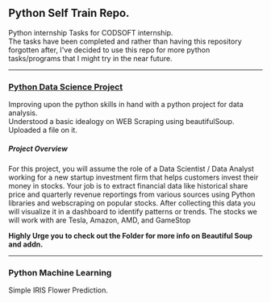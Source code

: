 ## Python Self Train Repo.  
Python internship Tasks for CODSOFT internship.  
The tasks have been completed and rather than having this repository forgotten after, I've decided to use this repo for more python tasks/programs that I might try in the near future.    

<hr>  


### [Python Data Science Project](https://www.coursera.org/learn/python-project-for-data-science/home/welcome)
Improving upon the python skills in hand with a python project for data analysis.  
Understood a basic idealogy on WEB Scraping using beautifulSoup.  
Uploaded a file on it.  
##### Project Overview
For this project, you will assume the role of a Data Scientist / Data Analyst working for a new startup investment firm that helps customers invest their money in stocks. Your job is to extract financial data like historical share price and quarterly revenue reportings from various sources using Python libraries and webscraping on popular stocks. After collecting this data you will visualize it in a dashboard to identify patterns or trends. The stocks we will work with are Tesla, Amazon, AMD, and GameStop

**Highly Urge you to check out the Folder for more info on Beautiful Soup and addn.**

<hr>  

### Python Machine Learning  
Simple IRIS Flower Prediction.

